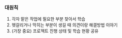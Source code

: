 ### 대원칙
1. 각자 맡은 작업에 필요한 부분 찾아서 학습
2. 헷갈리거나 막히는 부분이 생길 때 의견이랑 해결방법 이야기
3. (가장 중요) 프로젝트 진행 상태 및 학습 현황 공유
